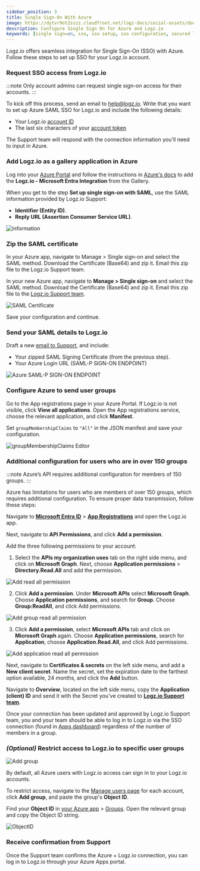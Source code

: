 ```yaml
---
sidebar_position: 3
title: Single Sign-On With Azure
image: https://dytvr9ot2sszz.cloudfront.net/logz-docs/social-assets/docs-social.jpg
description: Configure Single Sign On for Azure and Logz.io
keywords: [single sign=on, sso, sso setup, sso configuration, secured login, integration, azure]
---
```


Logz.io offers seamless integration for Single Sign-On (SSO) with Azure. Follow these steps to set up SSO for your Logz.io account.



### Request SSO access from Logz.io

:::note
Only account admins can request single sign-on access for their accounts.
:::

To kick off this process, send an email to [help@logz.io](mailto:help@logz.io).
Write that you want to set up Azure SAML SSO for Logz.io and include the following details:

* Your Logz.io [account ID](https://app.logz.io/#/dashboard/settings/general)
* The last six characters of your [account token](https://app.logz.io/#/dashboard/settings/manage-accounts)

The Support team will respond with the connection information you'll need to input in Azure.

### Add Logz.io as a gallery application in Azure

Log into your [Azure Portal](https://portal.azure.com/) and follow the instructions in [Azure's docs](https://docs.microsoft.com/en-us/azure/active-directory/saas-apps/logzio-cloud-observability-for-engineers-tutorial) to add the **Logz.io - Microsoft Entra Integration** from the Gallery.






When you get to the step **Set up single sign-on with SAML**, use the SAML information provided by Logz.io Support:

* **Identifier (Entity ID)**.
* **Reply URL (Assertion Consumer Service URL)**.

![information](https://dytvr9ot2sszz.cloudfront.net/logz-docs/sso-providers/azure/basic-saml-configuration.png)

### Zip the SAML certificate



In your Azure app, navigate to Manage > Single sign-on and select the SAML method. Download the Certificate (Base64) and zip it. Email this zip file to the Logz.io Support team.

In your new Azure app, navigate to **Manage > Single sign-on** and select the SAML method. Download the Certificate (Base64) and zip it. Email this zip file to the [Logz.io Support team](mailto:help@logz.io).


![SAML Certificate](https://dytvr9ot2sszz.cloudfront.net/logz-docs/sso-providers/azure/download-saml-jul3.png)

Save your configuration and continue.

### Send your SAML details to Logz.io

Draft a new [email to Support](mailto:help@logz.io), and include:

* Your zipped SAML Signing Certificate (from the previous step).
* Your Azure Login URL (SAML-P SIGN-ON ENDPOINT)

![Azure SAML-P SIGN-ON ENDPOINT](https://dytvr9ot2sszz.cloudfront.net/logz-docs/sso-providers/azure/setup-app-name-jul3.png)


### Configure Azure to send user groups

Go to the App registrations page in your Azure Portal. If Logz.io is not visible, click **View all applications**. Open the App registrations service, choose the relevant application, and click **Manifest**. 

Set `groupMembershipClaims` to `"All"` in the JSON manifest and save your configuration.


![groupMembershipClaims Editor](https://dytvr9ot2sszz.cloudfront.net/logz-docs/sso-providers/azure/manifest-jul3.png)

### Additional configuration for users who are in over 150 groups

:::note
Azure’s API requires additional configuration for members of 150 groups.
:::

Azure has limitations for users who are members of over 150 groups, which requires additional configuration. To ensure proper data transmission, follow these steps:

Navigate to **[Microsoft Entra ID](https://portal.azure.com/#blade/Microsoft_AAD_IAM/ActiveDirectoryMenuBlade/Overview)** > **[App Registrations](https://portal.azure.com/#view/Microsoft_AAD_RegisteredApps/ApplicationsListBlade)** and open the Logz.io app.

Next, navigate to **API Permissions**, and click **Add a permission**.

Add the three following permissions to your account:

  1. Select the **APIs my organization uses** tab on the right side menu, and click on **Microsoft Graph**. Next, choose **Application permissions** > **Directory.Read.All** and add the permission.

  ![Add read all permission](https://dytvr9ot2sszz.cloudfront.net/logz-docs/sso-providers/azure/microsoft-graph-apr24.png)
  
  2. Click **Add a permission**. Under **Microsoft APIs** select **Microsoft Graph**.
  Choose **Application permissions**, and search for **Group**. Choose **Group:ReadAll**, and click Add permissions.

  ![Add group read all permission](https://dytvr9ot2sszz.cloudfront.net/logz-docs/sso-providers/azure/add-pemission-2-jul3.png)
  
  3. Click **Add a permission**, select **Microsoft APIs** tab and click on **Microsoft Graph** again.
  Choose **Application permissions**, search for **Application**, choose **Application.Read.All**, and click Add permissions.

  ![Add application read all permission](https://dytvr9ot2sszz.cloudfront.net/logz-docs/sso-providers/azure/add-permission-group-jul3.png)

Next, navigate to **Certificates & secrets** on the left side menu, and add a **New client secret**. Name the secret, set the expiration date to the farthest option available, 24 months, and click the **Add** button.

Navigate to **Overview**, located on the left side menu, copy the **Application (client) ID** and send it with the Secret you've created to **[Logz.io Support team](mailto:help@logz.io)**.

Once your connection has been updated and approved by Logz.io Support team, you and your team should be able to log in to Logz.io via the SSO connection (found in [Apps dashboard](https://myapplications.microsoft.com/)) regardless of the number of members in a group.


### _(Optional)_ Restrict access to Logz.io to specific user groups

![Add group](https://dytvr9ot2sszz.cloudfront.net/logz-docs/sso-providers/azure/azure-manage-users-groups.png)

By default, all Azure users with Logz.io access can sign in to your Logz.io accounts.

To restrict access, navigate to the [Manage users page](https://app.logz.io/#/dashboard/settings/manage-users) for each account, click **Add group**, and paste the group's **Object ID**.

Find your **Object ID** in [your Azure app](https://portal.azure.com/) > [Groups](https://portal.azure.com/#blade/Microsoft_AAD_IAM/GroupsManagementMenuBlade/AllGroups). Open the relevant group and copy the Object ID string.

![ObjectID](https://dytvr9ot2sszz.cloudfront.net/logz-docs/sso-providers/azure/security-jul3.png)



### Receive confirmation from Support

Once the Support team confirms the Azure + Logz.io connection, you can log in to Logz.io through your Azure Apps portal.
